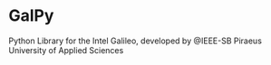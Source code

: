 # GalPy
Python Library for the Intel Galileo, developed by @IEEE-SB Piraeus University of Applied Sciences
